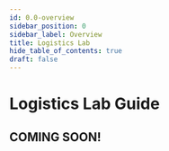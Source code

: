 ```yaml
---
id: 0.0-overview
sidebar_position: 0
sidebar_label: Overview
title: Logistics Lab
hide_table_of_contents: true
draft: false 
---
```


# Logistics Lab Guide

## COMING SOON!